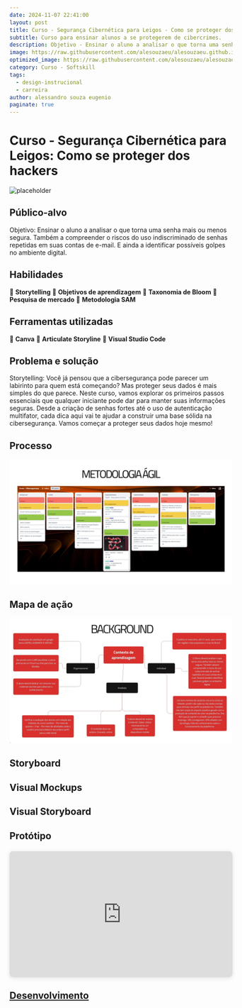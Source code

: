 ```yaml
---
date: 2024-11-07 22:41:00
layout: post
title: Curso - Segurança Cibernética para Leigos - Como se proteger dos hackers
subtitle: Curso para ensinar alunos a se protegerem de cibercrimes.
description: Objetivo - Ensinar o aluno a analisar o que torna uma senha mais ou menos segura. Também a compreender o riscos do uso indiscriminado de senhas repetidas em suas contas de e-mail. E ainda a identificar possíveis golpes no ambiente digital.
image: https://raw.githubusercontent.com/alesouzaeu/alesouzaeu.github.io/refs/heads/main/assets/img/uploads/apresentação-tela.png
optimized_image: https://raw.githubusercontent.com/alesouzaeu/alesouzaeu.github.io/refs/heads/main/assets/img/uploads/apresentação-tela.png scale-down-to=1024
category: Curso - Softskill
tags:
  - design-instrucional
  - carreira
author: alessandro souza eugenio
paginate: true
---
```


# Curso - Segurança Cibernética para Leigos: Como se proteger dos hackers

![placeholder](https://i.giphy.com/media/v1.Y2lkPTc5MGI3NjExamlsb3pzc3BjeHc5cDhqdzIzbWN1cWw2M2UxeW1jZHdiMW9uZ3U1YyZlcD12MV9pbnRlcm5hbF9naWZfYnlfaWQmY3Q9Zw/rhZr8u3cvxe0ksf1ej/giphy.gif "Large example image")




## Público-alvo


Objetivo:
Ensinar o aluno a analisar o que torna uma senha mais ou menos segura. Também a compreender o riscos do uso indiscriminado de senhas repetidas em suas contas de e-mail. E ainda a identificar possíveis golpes no ambiente digital.
## Habilidades

🔴 <b>Storytelling</b>
🔴 <b>Objetivos de aprendizagem</b>
🔴 <b>Taxonomia de Bloom</b>
🔴 <b>Pesquisa de mercado</b>
🔴 <b>Metodologia SAM</b>


## Ferramentas utilizadas

🔴 <b>Canva</b>
🔴 <b>Articulate Storyline</b>
🔴 <b>Visual Studio Code</b>


## Problema e solução

Storytelling: 
Você já pensou que a cibersegurança pode parecer um labirinto para quem está começando? Mas proteger seus dados é mais simples do que parece. Neste curso, vamos explorar os primeiros passos essenciais que qualquer iniciante pode dar para manter suas informações seguras. Desde a criação de senhas fortes até o uso de autenticação multifator, cada dica aqui vai te ajudar a construir uma base sólida na cibersegurança. Vamos começar a proteger seus dados hoje mesmo!
## Processo

![placeholder](https://raw.githubusercontent.com/alesouzaeu/alesouzaeu.github.io/refs/heads/main/assets/img/uploads/7.jpg "Large example image")

## Mapa de ação
![placeholder](https://raw.githubusercontent.com/alesouzaeu/alesouzaeu.github.io/refs/heads/main/assets/img/uploads/8.jpg "Large example image")
## Storyboard 
## Visual Mockups

## Visual Storyboard
## Protótipo

<div style="position: relative; width: 100%; height: 0; padding-top: 56.2500%;
 padding-bottom: 0; box-shadow: 0 2px 8px 0 rgba(63,69,81,0.16); margin-top: 1.6em; margin-bottom: 0.9em; overflow: hidden;
 border-radius: 8px; will-change: transform;">
  <iframe loading="lazy" style="position: absolute; width: 100%; height: 100%; top: 0; left: 0; border: none; padding: 0;margin: 0;"
    src="https://www.canva.com/design/DAGRurVkfZ4/HMKS_dsH_Y1a-kONCgrjkw/watch?embed" allowfullscreen="allowfullscreen" allow="fullscreen">
  </iframe>
</div>
<a href="https:&#x2F;&#x2F;www.canva.com&#x2F;design&#x2F;DAGRurVkfZ4&#x2F;HMKS_dsH_Y1a-kONCgrjkw&#x2F;watch?utm_content=DAGRurVkfZ4&amp;utm_campaign=designshare&amp;utm_medium=embeds&amp;utm_source=link" target="_blank" rel="noopener">

## Desenvolvimento



